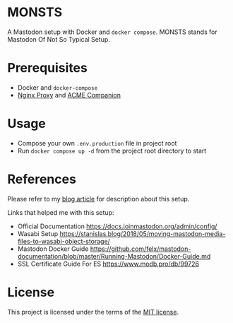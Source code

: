 # MONSTS

A Mastodon setup with Docker and `docker compose`. MONSTS stands for Mastodon Of Not So Typical Setup.

# Prerequisites

- Docker and `docker-compose`
- [Nginx Proxy](https://github.com/nginx-proxy/nginx-proxy) and [ACME Companion](https://github.com/nginx-proxy/acme-companion)

# Usage

- Compose your own `.env.production` file in project root
- Run `docker compose up -d` from the project root directory to start

# References

Please refer to my [blog article](https://mogita.com/a-personal-mastodon-instance-setup) for description about this setup.

Links that helped me with this setup:

- Official Documentation https://docs.joinmastodon.org/admin/config/
- Wasabi Setup https://stanislas.blog/2018/05/moving-mastodon-media-files-to-wasabi-object-storage/
- Mastodon Docker Guide https://github.com/felx/mastodon-documentation/blob/master/Running-Mastodon/Docker-Guide.md
- SSL Certificate Guide For ES https://www.modb.pro/db/99726

# License

This project is licensed under the terms of the [MIT license](LICENSE).

